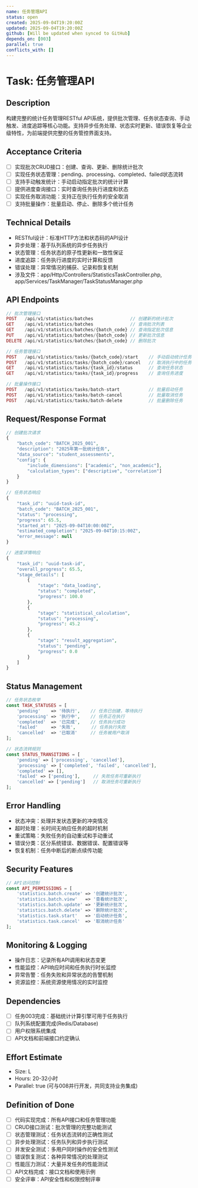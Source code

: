 ```yaml
---
name: 任务管理API
status: open
created: 2025-09-04T19:20:00Z
updated: 2025-09-04T19:20:00Z
github: [Will be updated when synced to GitHub]
depends_on: [003]
parallel: true
conflicts_with: []
---
```


# Task: 任务管理API

## Description
构建完整的统计任务管理RESTful API系统，提供批次管理、任务状态查询、手动触发、进度追踪等核心功能。支持异步任务处理、状态实时更新、错误恢复等企业级特性，为前端提供完整的任务管控界面支持。

## Acceptance Criteria
- [ ] 实现批次CRUD接口：创建、查询、更新、删除统计批次
- [ ] 实现任务状态管理：pending、processing、completed、failed状态流转
- [ ] 支持手动触发统计：手动启动指定批次的统计计算
- [ ] 提供进度查询接口：实时查询任务执行进度和状态
- [ ] 实现任务取消功能：支持正在执行任务的安全取消
- [ ] 支持批量操作：批量启动、停止、删除多个统计任务

## Technical Details
- RESTful设计：标准HTTP方法和状态码的API设计
- 异步处理：基于队列系统的异步任务执行
- 状态管理：任务状态的原子性更新和一致性保证
- 进度追踪：任务执行进度的实时计算和反馈
- 错误处理：异常情况的捕获、记录和恢复机制
- 涉及文件：app/Http/Controllers/StatisticsTaskController.php, app/Services/TaskManager/TaskStatusManager.php

## API Endpoints
```php
// 批次管理接口
POST   /api/v1/statistics/batches              // 创建新的统计批次
GET    /api/v1/statistics/batches              // 查询批次列表
GET    /api/v1/statistics/batches/{batch_code} // 查询指定批次信息  
PUT    /api/v1/statistics/batches/{batch_code} // 更新批次信息
DELETE /api/v1/statistics/batches/{batch_code} // 删除批次

// 任务管理接口
POST   /api/v1/statistics/tasks/{batch_code}/start    // 手动启动统计任务
POST   /api/v1/statistics/tasks/{batch_code}/cancel   // 取消执行中的任务
GET    /api/v1/statistics/tasks/{task_id}/status      // 查询任务状态
GET    /api/v1/statistics/tasks/{task_id}/progress    // 查询任务进度

// 批量操作接口
POST   /api/v1/statistics/tasks/batch-start           // 批量启动任务
POST   /api/v1/statistics/tasks/batch-cancel          // 批量取消任务
POST   /api/v1/statistics/tasks/batch-delete          // 批量删除任务
```

## Request/Response Format
```php
// 创建批次请求
{
    "batch_code": "BATCH_2025_001", 
    "description": "2025年第一批统计任务",
    "data_source": "student_assessments",
    "config": {
        "include_dimensions": ["academic", "non_academic"],
        "calculation_types": ["descriptive", "correlation"]
    }
}

// 任务状态响应
{
    "task_id": "uuid-task-id",
    "batch_code": "BATCH_2025_001",
    "status": "processing",
    "progress": 65.5,
    "started_at": "2025-09-04T10:00:00Z",
    "estimated_completion": "2025-09-04T10:15:00Z",
    "error_message": null
}

// 进度详情响应
{
    "task_id": "uuid-task-id",
    "overall_progress": 65.5,
    "stage_details": [
        {
            "stage": "data_loading",
            "status": "completed",
            "progress": 100.0
        },
        {
            "stage": "statistical_calculation", 
            "status": "processing",
            "progress": 45.2
        },
        {
            "stage": "result_aggregation",
            "status": "pending",
            "progress": 0.0
        }
    ]
}
```

## Status Management
```php
// 任务状态枚举
const TASK_STATUSES = [
    'pending'    => '待执行',    // 任务已创建，等待执行
    'processing' => '执行中',    // 任务正在执行
    'completed'  => '已完成',    // 任务执行成功
    'failed'     => '失败',      // 任务执行失败
    'cancelled'  => '已取消'     // 任务被用户取消
];

// 状态流转规则
const STATUS_TRANSITIONS = [
    'pending' => ['processing', 'cancelled'],
    'processing' => ['completed', 'failed', 'cancelled'], 
    'completed' => [],
    'failed' => ['pending'],     // 失败任务可重新执行
    'cancelled' => ['pending']   // 取消任务可重新执行
];
```

## Error Handling
- 状态冲突：处理并发状态更新的冲突情况
- 超时处理：长时间无响应任务的超时机制
- 重试策略：失败任务的自动重试和手动重试
- 错误分类：区分系统错误、数据错误、配置错误等
- 恢复机制：任务中断后的断点续传功能

## Security Features
```php
// API访问控制
const API_PERMISSIONS = [
    'statistics.batch.create' => '创建统计批次',
    'statistics.batch.view'   => '查看统计批次',
    'statistics.batch.update' => '更新统计批次',
    'statistics.batch.delete' => '删除统计批次',
    'statistics.task.start'   => '启动统计任务',
    'statistics.task.cancel'  => '取消统计任务'
];
```

## Monitoring & Logging
- 操作日志：记录所有API调用和状态变更
- 性能监控：API响应时间和任务执行时长监控
- 异常告警：任务失败和异常状态的告警机制
- 资源监控：系统资源使用情况的实时监控

## Dependencies
- [ ] 任务003完成：基础统计计算引擎可用于任务执行
- [ ] 队列系统配置完成(Redis/Database)
- [ ] 用户权限系统集成
- [ ] API文档和前端接口约定确认

## Effort Estimate
- Size: L
- Hours: 20-32小时  
- Parallel: true (可与008并行开发，共同支持业务集成)

## Definition of Done
- [ ] 代码实现完成：所有API接口和任务管理功能
- [ ] CRUD接口测试：批次管理的完整功能测试
- [ ] 状态管理测试：任务状态流转的正确性测试
- [ ] 异步处理测试：任务队列和异步执行测试
- [ ] 并发安全测试：多用户同时操作的安全性测试
- [ ] 错误恢复测试：各种异常情况的处理测试
- [ ] 性能压力测试：大量并发任务的性能测试
- [ ] API文档完成：接口文档和使用示例
- [ ] 安全评审：API安全性和权限控制评审